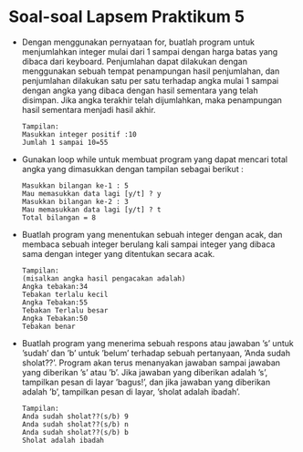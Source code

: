 # Soal-soal Lapsem Praktikum 5

- Dengan menggunakan pernyataan for, buatlah program untuk menjumlahkan integer
mulai dari 1 sampai dengan harga batas yang dibaca dari keyboard. Penjumlahan
dapat dilakukan dengan menggunakan sebuah tempat penampungan hasil
penjumlahan, dan penjumlahan dilakukan satu per satu terhadap angka mulai 1
sampai dengan angka yang dibaca dengan hasil sementara yang telah disimpan. Jika
angka terakhir telah dijumlahkan, maka penampungan hasil sementara menjadi hasil
akhir.

  ```
  Tampilan:
  Masukkan integer positif :10
  Jumlah 1 sampai 10=55
  ```

- Gunakan loop while untuk membuat program yang dapat mencari total angka
yang dimasukkan dengan tampilan sebagai berikut :

  ```
  Masukkan bilangan ke-1 : 5
  Mau memasukkan data lagi [y/t] ? y
  Masukkan bilangan ke-2 : 3
  Mau memasukkan data lagi [y/t] ? t
  Total bilangan = 8
  ```

- Buatlah program yang menentukan sebuah integer dengan acak, dan membaca
sebuah integer berulang kali sampai integer yang dibaca sama dengan integer yang
ditentukan secara acak.

  ```
  Tampilan:
  (misalkan angka hasil pengacakan adalah)
  Angka tebakan:34
  Tebakan terlalu kecil
  Angka Tebakan:55
  Tebakan Terlalu besar
  Angka Tebakan:50
  Tebakan benar
  ```

- Buatlah program yang menerima sebuah respons atau jawaban ’s’ untuk ’sudah’ dan
’b’ untuk ’belum’ terhadap sebuah pertanyaan, ’Anda sudah sholat??’. Program
akan terus menanyakan jawaban sampai jawaban yang diberikan ’s’ atau ’b’. Jika
jawaban yang diberikan adalah ’s’, tampilkan pesan di layar ’bagus!’, dan jika jawaban yang diberikan adalah ’b’, tampilkan pesan di layar, ’sholat adalah
ibadah’.

  ```
  Tampilan:
  Anda sudah sholat??(s/b) 9
  Anda sudah sholat??(s/b) n
  Anda sudah sholat??(s/b) b
  Sholat adalah ibadah
  ```